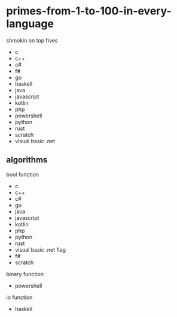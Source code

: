 # primes-from-1-to-100-in-every-language
shmokin on top fives
- c
- c++
- c#
- f#
- go
- haskell
- java
- javascript
- kotlin
- php
- powershell
- python
- rust
- scratch
- visual basic .net

## algorithms
bool function
- c
- c++
- c#
- go
- java
- javascript
- kotlin
- php
- python
- rust
- visual basic .net
flag
- f#
- scratch

binary function
- powershell

io function
- haskell
